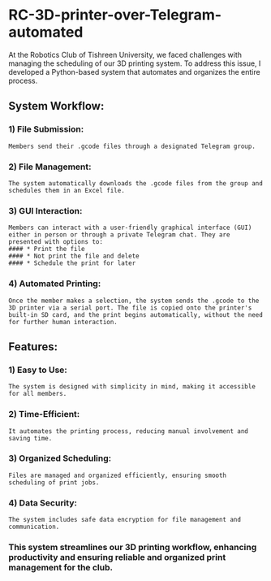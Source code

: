 # RC-3D-printer-over-Telegram-automated
At the Robotics Club of Tishreen University, we faced challenges with managing the scheduling of our 3D printing system. To address this issue, I developed a Python-based system that automates and organizes the entire process.

## System Workflow:
### 1) File Submission:
    Members send their .gcode files through a designated Telegram group.
### 2) File Management:
    The system automatically downloads the .gcode files from the group and schedules them in an Excel file.
### 3) GUI Interaction:
    Members can interact with a user-friendly graphical interface (GUI) either in person or through a private Telegram chat. They are presented with options to:
    #### * Print the file
    #### * Not print the file and delete
    #### * Schedule the print for later
### 4) Automated Printing:
    Once the member makes a selection, the system sends the .gcode to the 3D printer via a serial port. The file is copied onto the printer's built-in SD card, and the print begins automatically, without the need for further human interaction.
## Features:
### 1) Easy to Use:
    The system is designed with simplicity in mind, making it accessible for all members.
### 2) Time-Efficient:
    It automates the printing process, reducing manual involvement and saving time.
### 3) Organized Scheduling:
    Files are managed and organized efficiently, ensuring smooth scheduling of print jobs.
### 4) Data Security:
    The system includes safe data encryption for file management and communication.
### This system streamlines our 3D printing workflow, enhancing productivity and ensuring reliable and organized print management for the club.

